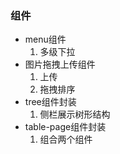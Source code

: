 ### 组件
- menu组件
  1. 多级下拉
- 图片拖拽上传组件
  1. 上传
  2. 拖拽排序
- tree组件封装
  1. 侧栏展示树形结构
- table-page组件封装
  1. 组合两个组件
